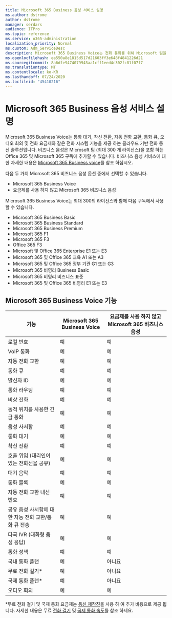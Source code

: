 ```yaml
---
title: Microsoft 365 Business 음성 서비스 설명
ms.author: dstrome
author: dstrome
manager: serdars
audience: ITPro
ms.topic: reference
ms.service: o365-administration
localization_priority: Normal
ms.custom: Adm_ServiceDesc
description: Microsoft 365 Business Voice는 전화 통화를 위해 Microsoft 팀을 사용할 수 있는 추가 기능 서비스입니다. 전화 시스템, 국내 통화 계획, SMS 및 오디오 회의를 결합 한 것입니다.
ms.openlocfilehash: ea550a8e1815d517d21603ff3e648f4841226d21
ms.sourcegitcommit: 8a6dfe9474079943aa1cff1eed4c302fc81f07f7
ms.translationtype: MT
ms.contentlocale: ko-KR
ms.lasthandoff: 07/24/2020
ms.locfileid: "45410216"
---
```

# <a name="microsoft-365-business-voice-service-description"></a>Microsoft 365 Business 음성 서비스 설명

Microsoft 365 Business Voice는 통화 대기, 착신 전환, 자동 전화 교환, 통화 큐, 오디오 회의 및 전화 요금제와 같은 전화 시스템 기능을 제공 하는 클라우드 기반 전화 통신 솔루션입니다. 비즈니스 음성은 Microsoft 팀 (최대 300 개 라이선스)을 포함 하는 Office 365 및 Microsoft 365 구독에 추가할 수 있습니다. 비즈니스 음성 서비스에 대 한 자세한 내용은 [Microsoft 365 Business voice](https://docs.microsoft.com/MicrosoftTeams/business-voice/whats-business-voice)를 참조 하십시오.

다음 두 가지 Microsoft 365 비즈니스 음성 옵션 중에서 선택할 수 있습니다.

- Microsoft 365 Business Voice
- 요금제를 사용 하지 않고 Microsoft 365 비즈니스 음성

Microsoft 365 Business Voice는 최대 300의 라이선스와 함께 다음 구독에서 사용할 수 있습니다.

- Microsoft 365 Business Basic
- Microsoft 365 Business Standard
- Microsoft 365 Business Premium
- Microsoft 365 F1
- Microsoft 365 F3
- Office 365 F3
- Microsoft 및 Office 365 Enterprise E1 또는 E3
- Microsoft 365 및 Office 365 교육 A1 또는 A3
- Microsoft 365 및 Office 365 정부 기관 G1 또는 G3
- Microsoft 365 비영리 Business Basic
- Microsoft 365 비영리 비즈니스 표준
- Microsoft 365 및 Office 365 비영리 E1 또는 E3

## <a name="microsoft-365-business-voice-features"></a>Microsoft 365 Business Voice 기능

| **기능**                                            | **Microsoft 365 Business Voice** | **요금제를 사용 하지 않고 Microsoft 365 비즈니스 음성** |
|--------------------------------------------------------|----------------------------------|-------------------------------------------------------|
| 로컬 번호                                          | 예                              | 예                                                   |
| VoIP 통화                                           | 예                              | 예                                                   |
| 자동 전화 교환                                        | 예                              | 예                                                   |
| 통화 큐                                             | 예                              | 예                                                   |
| 발신자 ID                                              | 예                              | 예                                                   |
| 통화 라우팅                                           | 예                              | 예                                                   |
| 비상 전화                                      | 예                              | 예                                                   |
| 동적 위치를 사용한 긴급 통화                | 예                              | 예                                                   |
| 음성 사서함                                             | 예                              | 예                                                   |
| 통화 대기                                              | 예                              | 예                                                   |
| 착신 전환                                        | 예                              | 예                                                   |
| 호출 위임 (대리인이 있는 전화선을 공유)   | 예                              | 예                                                   |
| 대기 음악                                          | 예                              | 예                                                   |
| 통화 블록                                             | 예                              | 예                                                   |
| 자동 전화 교환 내선 번호                       | 예                              | 예                                                   |
| 공유 음성 사서함에 대 한 자동 전화 교환/통화 큐 전송 | 예                              | 예                                                   |
| 다국 IVR (대화형 음성 응답)          | 예                              | 예                                                   |
| 통화 정책                                         | 예                              | 예                                                   |
| 국내 통화 플랜                                  | 예                              | 아니요                                                    |
| 무료 전화 걸기\*                                    | 예                              | 아니요                                                    |
| 국제 통화 플랜\*                           | 예                              | 아니요                                                    |
| 오디오 회의                                     | 예                              | 예                                                   |
 
\*무료 전화 걸기 및 국제 통화 요금제는 [통신 제작진](https://docs.microsoft.com/microsoftteams/what-are-communications-credits)을 사용 하 여 추가 비용으로 제공 됩니다. 자세한 내용은 무료 [전화 걸기](https://docs.microsoft.com/microsoftteams/toll-free-dialing-limitations-and-restrictions) 및 [국제 통화 속도](https://www.microsoft.com/microsoft-365/microsoft-teams/voice-calling?rtc=1#ow-download-rates)를 참조 하세요.
